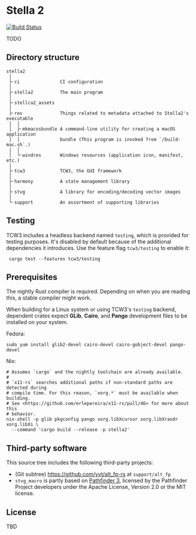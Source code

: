 # Stella 2

[![Build Status](https://yvt.visualstudio.com/Stella2/_apis/build/status/yvt.Stella2?branchName=master)](https://yvt.visualstudio.com/Stella2/_build/latest?definitionId=1&branchName=master)

TODO

## Directory structure

    stella2
     │
     ├╴ci               CI configuration
     │
     ├╴stella2          The main program
     │
     ├╴stellca2_assets
     │
     ├╴res              Things related to metadata attached to Stella2's executable
     │  │
     │  ├╴mkmacosbundle A command-line utility for creating a macOS application
     │  │               bundle (This program is invoked from `/build-mac.sh`.)
     │  │
     │  └╴windres       Windows resources (application icon, manifest, etc.)
     │
     ├╴tcw3             TCW3, the GUI framework
     │
     ├╴harmony          A state management library
     │
     ├╴stvg             A library for encoding/decoding vector images
     │
     └╴support          An assortment of supporting libraries

## Testing

TCW3 includes a headless backend named `testing`, which is provided for testing purposes. It's disabled by default because of the additional dependencies it introduces. Use the feature flag `tcw3/testing` to enable it:

     cargo test --features tcw3/testing

## Prerequisites

The nightly Rust compiler is required. Depending on when you are reading this, a stable compiler might work.

When building for a Linux system or using TCW3's `testing` backend, dependent crates expect **GLib**, **Cairo**, and **Pango** development files to be installed on your system.

Fedora:

```shell
sudo yum install glib2-devel cairo-devel cairo-gobject-devel pango-devel
```

Nix:

```shell
# Assumes `cargo` and the nightly toolchain are already available.
#
# `x11-rs` searches additional paths if non-standard paths are detected during
# compile time. For this reason, `xorg.*` must be available when building.
# See <https://github.com/erlepereira/x11-rs/pull/46> for more about this
# behavior.
nix-shell -p glib pkgconfig pango xorg.libXcursor xorg.libXrandr xorg.libXi \
  --command 'cargo build --release -p stella2'
```

## Third-party software

This source tree includes the following third-party projects:

 - (Git subtree) <https://github.com/yvt/alt_fp-rs> at `support/alt_fp`
 - `stvg_macro` is partly based on [Pathfinder 3](https://github.com/servo/pathfinder), licensed by the Pathfinder Project developers under the Apache License, Version 2.0 or the MIT license.

## License

TBD

